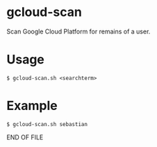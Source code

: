 # gcloud-scan

Scan Google Cloud Platform for remains of a user.

# Usage

    $ gcloud-scan.sh <searchterm>

# Example

    $ gcloud-scan.sh sebastian

END OF FILE